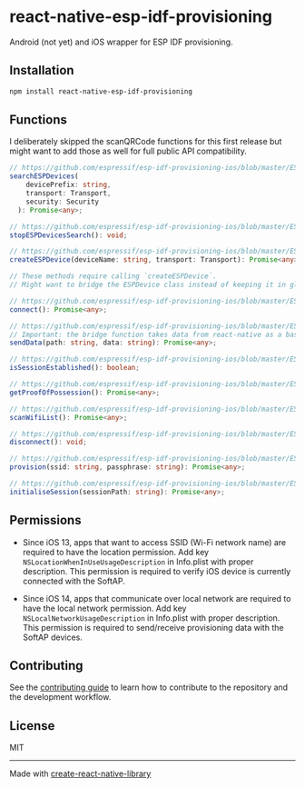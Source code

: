 # react-native-esp-idf-provisioning

Android (not yet) and iOS wrapper for ESP IDF provisioning.

## Installation

```sh
npm install react-native-esp-idf-provisioning
```

## Functions

I deliberately skipped the scanQRCode functions for this first release but might want to add those as well for full public API compatibility.



```ts
// https://github.com/espressif/esp-idf-provisioning-ios/blob/master/ESPProvision/ESPProvisionManager.swift#L97
searchESPDevices(
    devicePrefix: string,
    transport: Transport,
    security: Security
  ): Promise<any>;

// https://github.com/espressif/esp-idf-provisioning-ios/blob/master/ESPProvision/ESPProvisionManager.swift#L123
stopESPDevicesSearch(): void;

// https://github.com/espressif/esp-idf-provisioning-ios/blob/master/ESPProvision/ESPProvisionManager.swift#L319
createESPDevice(deviceName: string, transport: Transport): Promise<any>;
```

```ts
// These methods require calling `createESPDevice`.
// Might want to bridge the ESPDevice class instead of keeping it in global scope?

// https://github.com/espressif/esp-idf-provisioning-ios/blob/master/ESPProvision/ESPDevice.swift#L164
connect(): Promise<any>;

// https://github.com/espressif/esp-idf-provisioning-ios/blob/master/ESPProvision/ESPDevice.swift#L249
// Important: the bridge function takes data from react-native as a base64 encoded string, decodes it and sends it to the device
sendData(path: string, data: string): Promise<any>;

// https://github.com/espressif/esp-idf-provisioning-ios/blob/master/ESPProvision/ESPDevice.swift#L260
isSessionEstablished(): boolean;

// https://github.com/espressif/esp-idf-provisioning-ios/blob/master/ESPProvision/ESPDevice.swift#L76
getProofOfPossession(): Promise<any>;

// https://github.com/espressif/esp-idf-provisioning-ios/blob/master/ESPProvision/ESPDevice.swift#L422
scanWifiList(): Promise<any>;

// https://github.com/espressif/esp-idf-provisioning-ios/blob/master/ESPProvision/ESPDevice.swift#L407
disconnect(): void;

// https://github.com/espressif/esp-idf-provisioning-ios/blob/master/ESPProvision/ESPDevice.swift#L325
provision(ssid: string, passphrase: string): Promise<any>;

// https://github.com/espressif/esp-idf-provisioning-ios/blob/master/ESPProvision/ESPDevice.swift#L444
initialiseSession(sessionPath: string): Promise<any>;
```

## Permissions

- Since iOS 13, apps that want to access SSID (Wi-Fi network name) are required to have the location permission. Add key `NSLocationWhenInUseUsageDescription` in Info.plist with proper description. This permission is required to verify iOS device is currently connected with the SoftAP. 

- Since iOS 14, apps that communicate over local network are required to have the local network permission. Add key `NSLocalNetworkUsageDescription` in Info.plist with proper description. This permission is required to send/receive provisioning data with the SoftAP devices.


## Contributing

See the [contributing guide](CONTRIBUTING.md) to learn how to contribute to the repository and the development workflow.

## License

MIT

---

Made with [create-react-native-library](https://github.com/callstack/react-native-builder-bob)
